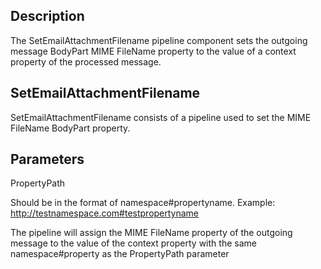 ## Description
The SetEmailAttachmentFilename pipeline component sets the outgoing message BodyPart MIME FileName property to the value of a context property of the processed message.  

## SetEmailAttachmentFilename
SetEmailAttachmentFilename consists of a pipeline used to set the MIME FileName BodyPart property.

## Parameters
PropertyPath

Should be in the format of namespace#propertyname. Example:
http://testnamespace.com#testpropertyname

The pipeline will assign the MIME FileName property of the outgoing message to the value of the context property with the same namespace#property as the PropertyPath parameter
